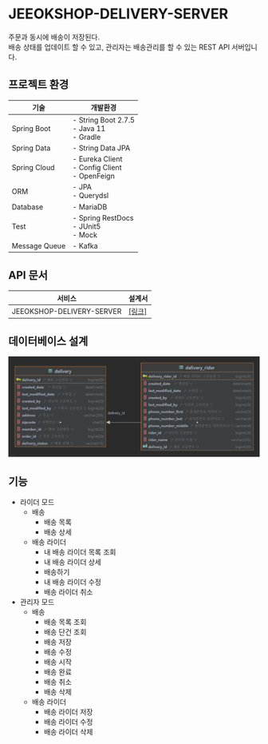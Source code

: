 # JEEOKSHOP-DELIVERY-SERVER
주문과 동시에 배송이 저장된다.<br/>
배송 상태를 업데이트 할 수 있고, 관리자는 배송관리를 할 수 있는 REST API 서버입니다.

## 프로젝트 환경
| 기술 | 개발환경 |
| --- | --- |
| Spring Boot | - String Boot 2.7.5 </br> - Java 11 </br> - Gradle |
| Spring Data | - String Data JPA |
| Spring Cloud | - Eureka Client </br> - Config Client </br> - OpenFeign |
| ORM | - JPA </br> - Querydsl |
| Database | - MariaDB |
| Test | - Spring RestDocs </br> - JUnit5 </br> - Mock |
| Message Queue | - Kafka |

## API 문서
| 서비스 | 설계서 |
| --- | --- |
| JEEOKSHOP-DELIVERY-SERVER | [[링크]](https://heechul90.github.io/docs/api/jeeok-project/jeeokshop/order-server-API-%EB%AC%B8%EC%84%9C/index.html) |

## 데이터베이스 설계
![img_1.png](img_1.png)

## 기능
- 라이더 모드
  - 배송
    - 배송 목록
    - 배송 상세
  - 배송 라이더
    - 내 배송 라이더 목록 조회
    - 내 배송 라이더 상세
    - 배송하기
    - 내 배송 라이더 수정
    - 배송 라이더 취소
- 관리자 모드
  - 배송
    - 배송 목록 조회
    - 배송 단건 조회
    - 배송 저장
    - 배송 수정
    - 배송 시작
    - 배송 완료
    - 배송 취소
    - 배송 삭제
  - 배송 라이더
    - 배송 라이더 저장
    - 배송 라이더 수정
    - 배송 라이더 삭제

